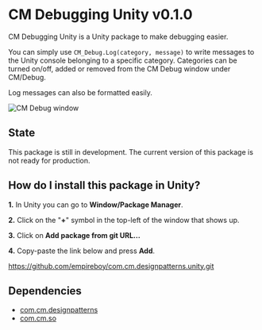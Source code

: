 # CM Debugging Unity v0.1.0

CM Debugging Unity is a Unity package to make debugging easier.

You can simply use `CM_Debug.Log(category, message)` to write messages to the Unity console belonging to a specific category.
Categories can be turned on/off, added or removed from the CM Debug window under CM/Debug.

Log messages can also be formatted easily.

![CM Debug window](https://github.com/empireboy/com.cm.debugging.unity/blob/main/Documentation/CM%20Debug.png)

## State

This package is still in development. The current version of this package is not ready for production.

## How do I install this package in Unity?

**1.** In Unity you can go to **Window/Package Manager**.

**2.** Click on the "**+**" symbol in the top-left of the window that shows up.

**3.** Click on **Add package from git URL...**

**4.** Copy-paste the link below and press **Add**.

https://github.com/empireboy/com.cm.designpatterns.unity.git

## Dependencies

* [com.cm.designpatterns](https://github.com/empireboy/com.cm.designpatterns)
* [com.cm.so](https://github.com/empireboy/com.cm.so)
